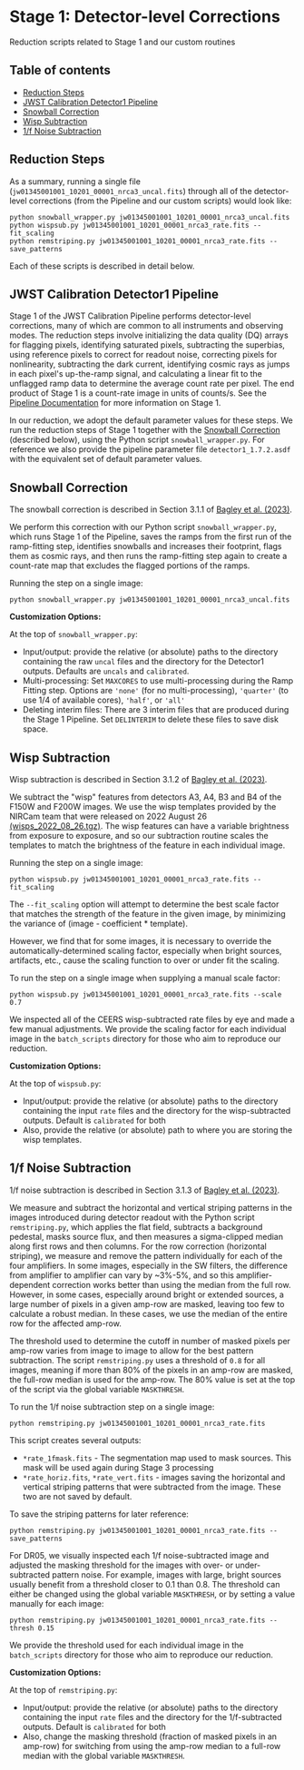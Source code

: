 # Stage 1: Detector-level Corrections

Reduction scripts related to Stage 1 and our custom routines


## Table of contents

* [Reduction Steps](#summary)
* [JWST Calibration Detector1 Pipeline](#detector1)
* [Snowball Correction](#snowballs)
* [Wisp Subtraction](#wisps)
* [1/f Noise Subtraction](#1fnoise)


<a name='summary'></a>
## Reduction Steps

As a summary, running a single file (`jw01345001001_10201_00001_nrca3_uncal.fits`) through all of the detector-level corrections (from the Pipeline and our custom scripts) would look like:
```
python snowball_wrapper.py jw01345001001_10201_00001_nrca3_uncal.fits
python wispsub.py jw01345001001_10201_00001_nrca3_rate.fits --fit_scaling
python remstriping.py jw01345001001_10201_00001_nrca3_rate.fits --save_patterns
```
Each of these scripts is described in detail below. 


<a name='detector1'></a>
## JWST Calibration Detector1 Pipeline

Stage 1 of the JWST Calibration Pipeline performs detector-level corrections,
many of which are common to all instruments and observing modes. The reduction
steps involve initializing the data quality (DQ) arrays for flagging pixels,
identifying saturated pixels, subtracting the superbias, using reference
pixels to correct for readout noise, correcting pixels for nonlinearity,
subtracting the dark current, identifying cosmic rays as jumps in each pixel's
up-the-ramp signal, and calculating a linear fit to the unflagged ramp data
to determine the average count rate per pixel. The end product of Stage 1 is
a count-rate image in units of counts/s. See the [Pipeline Documentation](https://jwst-pipeline.readthedocs.io/en/latest/jwst/pipeline/calwebb_detector1.html#calwebb-detector1) for more information on Stage 1.

In our reduction, we adopt the default parameter values for these steps. We
run the reduction steps of Stage 1 together with the
[Snowball Correction](#snowballs) (described below), using the Python script
`snowball_wrapper.py`. For reference we also provide the pipeline parameter
file `detector1_1.7.2.asdf` with the equivalent set of default parameter
values.

<a name='snowballs'></a>
## Snowball Correction

The snowball correction is described in Section 3.1.1 of [Bagley et al. (2023)](https://ui.adsabs.harvard.edu/abs/2023ApJ...946L..12B/abstract).

We perform this correction with our Python script `snowball_wrapper.py`, which 
runs Stage 1 of the Pipeline, saves the ramps from the first run of the 
ramp-fitting step, identifies snowballs and increases their footprint, flags 
them as cosmic rays, and then runs the ramp-fitting step again to create a 
count-rate map that excludes the flagged portions of the ramps. 

Running the step on a single image:
```
python snowball_wrapper.py jw01345001001_10201_00001_nrca3_uncal.fits
```

**Customization Options:**

At the top of `snowball_wrapper.py`: 
* Input/output: provide the relative (or absolute) paths to the directory 
  containing the raw `uncal` files and the directory for the Detector1 outputs.
  Defaults are `uncals` and `calibrated`. 
* Multi-processing: Set `MAXCORES` to use multi-processing during the Ramp
  Fitting step. Options are `'none'` (for no multi-processing), `'quarter'`
  (to use 1/4 of available cores), `'half'`, or `'all'`
* Deleting interim files: There are 3 interim files that are produced during
  the Stage 1 Pipeline. Set `DELINTERIM` to delete these files to save disk 
  space. 


<a name='wisps'></a>
## Wisp Subtraction

Wisp subtraction is described in Section 3.1.2 of [Bagley et al. (2023)](https://ui.adsabs.harvard.edu/abs/2023ApJ...946L..12B/abstract).

We subtract the "wisp" features from detectors A3, A4, B3 and B4 of the F150W 
and F200W images. We use the wisp templates provided by the NIRCam team that 
were released on 2022 August 26 [(wisps_2022_08_26.tgz)](https://jwst-docs.stsci.edu/jwst-near-infrared-camera/nircam-features-and-caveats/nircam-claws-and-wisps).
The wisp features can have a variable brightness from exposure to exposure, 
and so our subtraction routine scales the templates to match the brightness 
of the feature in each individual image. 

Running the step on a single image:

```
python wispsub.py jw01345001001_10201_00001_nrca3_rate.fits --fit_scaling 
```

The `--fit_scaling` option will attempt to determine the best scale factor
that matches the strength of the feature in the given image, by minimizing 
the variance of (image - coefficient * template).

However, we find that for some images, it is necessary to override the 
automatically-determined scaling factor, especially when bright sources, 
artifacts, etc., cause the scaling function to over or under fit the scaling. 

To run the step on a single image when supplying a manual scale factor:
```
python wispsub.py jw01345001001_10201_00001_nrca3_rate.fits --scale 0.7
```

We inspected all of the CEERS wisp-subtracted rate files by eye and made a 
few manual adjustments. We provide the scaling factor for each individual 
image in the `batch_scripts` directory for those who aim to reproduce our
reduction.


**Customization Options:** 

At the top of `wispsub.py`:
* Input/output: provide the relative (or absolute) paths to the directory
  containing the input `rate` files and the directory for the wisp-subtracted 
  outputs. Default is `calibrated` for both
* Also, provide the relative (or absolute) path to where you are storing
  the wisp templates.


<a name='1fnoise'></a>
## 1/f Noise Subtraction

1/f noise subtraction is described in Section 3.1.3 of [Bagley et al. (2023)](https://ui.adsabs.harvard.edu/abs/2023ApJ...946L..12B/abstract).

We measure and subtract the horizontal and vertical striping patterns in 
the images introduced during detector readout with the Python script 
`remstriping.py`, which applies the flat field, subtracts a background 
pedestal, masks source flux, and then measures a sigma-clipped median along 
first rows and then columns. For the row correction (horizontal striping), we 
measure and remove the pattern individually for each of the four amplifiers. 
In some images, especially in the SW filters, the difference from amplifier 
to amplifier can vary by ~3%-5%, and so this amplifier-dependent correction 
works better than using the median from the full row. However, in some cases,
especially around bright or extended sources, a large number of pixels in a 
given amp-row are masked, leaving too few to calculate a robust median. In 
these cases, we use the median of the entire row for the affected amp-row. 

The threshold used to determine the cutoff in number of masked pixels per
amp-row varies from image to image to allow for the best pattern subtraction. 
The script `remstriping.py` uses a threshold of `0.8` for all images, meaning
if more than 80% of the pixels in an amp-row are masked, the full-row median
is used for the amp-row. The 80% value is set at the top of the script via 
the global variable `MASKTHRESH`.

To run the 1/f noise subtraction step on a single image:
```
python remstriping.py jw01345001001_10201_00001_nrca3_rate.fits
```

This script creates several outputs:
* `*rate_1fmask.fits` - The segmentation map used to mask sources. This mask
  will be used again during Stage 3 processing
* `*rate_horiz.fits`, `*rate_vert.fits` - images saving the horizontal and 
  vertical striping patterns that were subtracted from the image. These two
  are not saved by default. 

To save the striping patterns for later reference:
```
python remstriping.py jw01345001001_10201_00001_nrca3_rate.fits --save_patterns
```

For DR05, we visually inspected each 1/f noise-subtracted image and adjusted
the masking threshold for the images with over- or under-subtracted pattern 
noise. For example, images with large, bright sources usually benefit from 
a threshold closer to 0.1 than 0.8. The threshold can either be changed 
using the global variable `MASKTHRESH`, or by setting a value manually for 
each image:

```
python remstriping.py jw01345001001_10201_00001_nrca3_rate.fits --thresh 0.15
```

We provide the threshold used for each individual image in the `batch_scripts`
directory for those who aim to reproduce our reduction.

**Customization Options:**

At the top of `remstriping.py`:
* Input/output: provide the relative (or absolute) paths to the directory
  containing the input `rate` files and the directory for the 1/f-subtracted
  outputs. Default is `calibrated` for both
* Also, change the masking threshold (fraction of masked pixels in an amp-row)
  for switching from using the amp-row median to a full-row median with the 
  global variable `MASKTHRESH`. 

